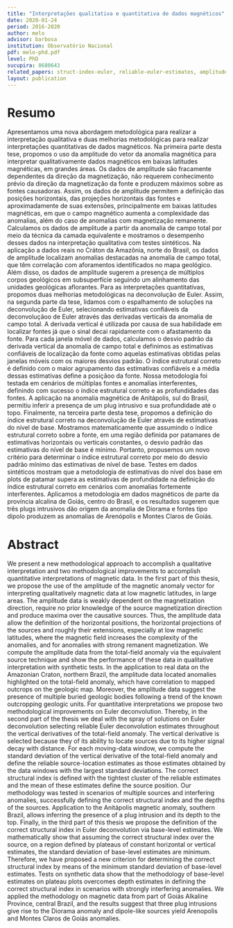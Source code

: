 ```yaml
---
title: "Interpretações qualitativa e quantitativa de dados magnéticos"
date: 2020-01-24
period: 2016-2020
author: melo
advisor: barbosa
institution: Observatório Nacional
pdf: melo-phd.pdf
level: PhD
sucupira: 8680643
related_papers: struct-index-euler, reliable-euler-estimates, amplitude-B-interpretation-2021
layout: publication
---
```


# Resumo

Apresentamos uma nova abordagem metodológica para realizar a interpretação
qualitativa e duas melhorias metodológicas para realizar interpretações
quantitativas de dados magnéticos. Na primeira parte desta tese, propomos o uso
da amplitude do vetor da anomalia magnética para interpretar qualitativamente
dados magnéticos em baixas latitudes magnéticas, em grandes áreas. Os dados de
amplitude são fracamente dependentes da direção da magnetização, não requerem
conhecimento prévio da direção da magnetização da fonte e produzem máximos
sobre as fontes causadoras. Assim, os dados de amplitude permitem a definição
das posições horizontais, das projeções horizontais das fontes e
aproximadamente de suas extensões, principalmente em baixas latitudes
magnéticas, em que o campo magnético aumenta a complexidade das anomalias,
além do caso de anomalias com magnetização remanente. Calculamos os dados de
amplitude a partir da anomalia de campo total por meio da técnica da camada
equivalente e mostramos o desempenho desses dados na interpretação qualitativa
com testes sintéticos. Na aplicação a dados reais no Cráton da Amazônia, norte
do Brasil, os dados de amplitude localizam anomalias destacadas na anomalia de
campo total, que têm correlação com aforamentos identificados no mapa
geológico. Além disso, os dados de amplitude sugerem a presença de múltiplos
corpos geológicos em subsuperfície seguindo um alinhamento das unidades
geológicas aflorantes. Para as interpretações quantitativas, propomos duas
melhorias metodológicas na deconvolução de Euler. Assim, na segunda parte da
tese, lidamos com o espalhamento de soluções na deconvolução de Euler,
selecionando estimativas confiáveis da deconvoluçãoo de Euler através das
derivadas verticais da anomalia de campo total. A derivada vertical é utilizada
por causa de sua habilidade em localizar fontes já que o sinal decai
rapidamente com o afastamento da fonte. Para cada janela móvel de dados,
calculamos o desvio padrão da derivada vertical da anomalia de campo total e
definimos as estimativas confiáveis de localização da fonte como aquelas
estimativas obtidas pelas janelas móveis com os maiores desvios padrão. O
índice estrutural correto é definido com o maior agrupamento das estimativas
confiáveis e a média dessas estimativas define a posiçãoo da fonte. Nossa
metodologia foi testada em cenários de múltiplas fontes e anomalias
interferentes, definindo com sucesso o índice estrutural correto e as
profundidades das fontes. A aplicação na anomalia magnética de Anitápolis,
sul do Brasil, permitiu inferir a presença de um plug intrusivo e sua
profundidade até o topo. Finalmente, na terceira parte desta tese, propomos a
definição do índice estrutural correto na deconvolução de Euler através de
estimativas do nível de base. Mostramos matematicamente que assumindo o índice
estrutural correto sobre a fonte, em uma região definida por patamares de
estimativas horizontais ou verticais constantes, o desvio padrão das
estimativas do nível de base é mínimo. Portanto, propusemos um novo critério
para determinar o índice estrutural correto por meio do desvio padrão mínimo
das estimativas de nível de base. Testes em dados sintéticos mostram que a
metodologia de estimativas do nível dos base em plots de patamar supera as
estimativas de profundidade na definição do índice estrutural correto em
cenários com anomalias fortemente interferentes. Aplicamos a metodologia em
dados magnéticos de parte da província alcalina de Goiás, centro do Brasil, e
os resultados sugerem que três plugs intrusivos dão origem da anomalia de
Diorama e fontes tipo dipolo produzem as anomalias de Arenópolis e Montes
Claros de Goiás.


# Abstract

We present a new methodological approach to accomplish a qualitative
interpretation and two methodological improvements to accomplish quantitative
interpretations of magnetic data. In the first part of this thesis, we propose
the use of the amplitude of the magnetic anomaly vector for interpreting
qualitatively magnetic data at low magnetic latitudes, in large areas. The
amplitude data is weakly dependent on the magnetization direction, require no
prior knowledge of the source magnetization direction and produce maxima over
the causative sources. Thus, the amplitude data allow the definition of the
horizontal positions, the horizontal projections of the sources and roughly
their extensions, especially at low magnetic latitudes, where the magnetic
field increases the complexity of the anomalies, and for anomalies with strong
remanent magnetization. We compute the amplitude data from the total-field
anomaly via the equivalent source technique and show the performance of these
data in qualitative interpretation with synthetic tests. In the application to
real data on the Amazonian Craton, northern Brazil, the amplitude data located
anomalies highlighted on the total-field anomaly, which have correlation to
mapped outcrops on the geologic map. Moreover, the amplitude data suggest the
presence of multiple buried geologic bodies following a trend of the known
outcropping geologic units. For quantitative interpretations we propose two
methodological improvements on Euler deconvolution. Thereby, in the second part
of the thesis we deal with the spray of solutions on Euler deconvolution
selecting reliable Euler deconvolution estimates throughout the vertical
derivatives of the total-field anomaly. The vertical derivative is selected
because they of its ability to locate sources due to its higher signal decay
with distance. For each moving-data window, we compute the standard deviation
of the vertical derivative of the total-field anomaly and define the reliable
source-location estimates as those estimates obtained by the data windows with
the largest standard deviations. The correct structural index is defined with
the tightest cluster of the reliable estimates and the mean of these estimates
define the source position. Our methodology was tested in scenarios of multiple
sources and interfering anomalies, successfully defining the correct structural
index and the depths of the sources. Application to the Anitápolis magnetic
anomaly, southern Brazil, allows inferring the presence of a plug intrusion and
its depth to the top. Finally, in the third part of this thesis we propose the
definition of the correct structural index in Euler deconvolution via
base-level estimates. We mathematically show that assuming the correct
structural index over the source, on a region defined by plateaus of constant
horizontal or vertical estimates, the standard deviation of base-level
estimates are minimum. Therefore, we have proposed a new criterion for
determining the correct structural index by means of the minimum standard
deviation of base-level estimates. Tests on synthetic data show that the
methodology of base-level estimates on plateau plots overcomes depth estimates
in defining the correct structural index in scenarios with strongly
interfering anomalies. We applied the methodology on magnetic data from part
of Goiás Alkaline Province, central Brazil, and the results suggest that three
plug intrusions give rise to the Diorama anomaly and dipole-like sources yield
Arenopolis and Montes Claros de Goiás anomalies.
